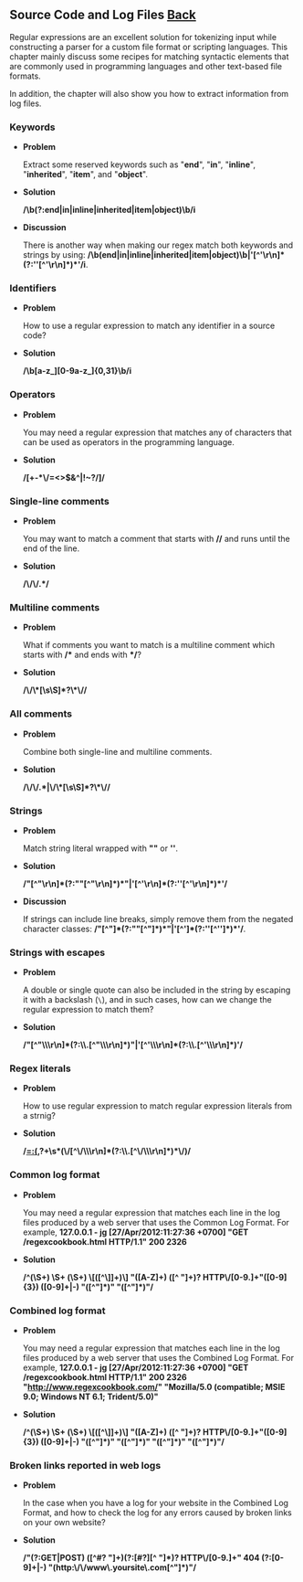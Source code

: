 ## Source Code and Log Files [Back](./../regular.md)

Regular expressions are an excellent solution for tokenizing input while constructing a parser for a custom file format or scripting languages. This chapter mainly discuss some recipes for matching syntactic elements that are commonly used in programming languages and other text-based file formats.

In addition, the chapter will also show you how to extract information from log files.

### Keywords

- **Problem**

    Extract some reserved keywords such as "**end**", "**in**", "**inline**", "**inherited**", "**item**", and "**object**".

- **Solution**

    **/\\b(?:end|in|inline|inherited|item|object)\\b/i**

- **Discussion**

    There is another way when making our regex match both keywords and strings by using: **/\\b(end|in|inline|inherited|item|object)\\b|'[&#94;'\\r\\n]&#42;(?:''[&#94;'\\r\\n]&#42;)&#42;'/i**.

### Identifiers

- **Problem**

    How to use a regular expression to match any identifier in a source code?

- **Solution**

    **/\\b[a-z_][0-9a-z_]{0,31}\\b/i**

### Operators

- **Problem**

    You may need a regular expression that matches any of characters that can be used as operators in the programming language.

- **Solution**

    **/[+-&#42;\\/=<>$&^|!~?/]/**

### Single-line comments

- **Problem**

    You may want to match a comment that starts with **//** and runs until the end of the line.

- **Solution**

    **/\\/\\/.&#42;/**

### Multiline comments

- **Problem**

    What if comments you want to match is a multiline comment which starts with **/&#42;** and ends with **&#42;/**?

- **Solution**

    **/\\/\\&#42;[\\s\\S]&#42;?\\&#42;\\//**

### All comments

- **Problem**

    Combine both single-line and multiline comments.

- **Solution**

    **/\\/\\/.&#42;|\\/\\&#42;[\\s\\S]&#42;?\\&#42;\\//**

### Strings

- **Problem**

    Match string literal wrapped with **""** or **''**.

- **Solution**

    **/"[&#94;"\\r\\n]&#42;(?:""[&#94;"\\r\\n]&#42;)&#42;"|'[&#94;'\\r\\n]&#42;(?:''[&#94;'\\r\\n]&#42;)&#42;'/**

- **Discussion**

    If strings can include line breaks, simply remove them from the negated character classes: **/"[&#94;"]&#42;(?:""[&#94;"]&#42;)&#42;"|'[&#94;']&#42;(?:''[&#94;'']&#42;)&#42;'/**.

### Strings with escapes

- **Problem**

    A double or single quote can also be included in the string by escaping it with a backslash (`\`), and in such cases, how can we change the regular expression to match them?

- **Solution**

    **/"[&#94;"\\\\\\r\\n]&#42;(?:\\\\.[&#94;"\\\\\\r\\n]&#42;)"|'[&#94;'\\\\\\r\n]&#42;(?:\\\\.[&#94;'\\\\\\r\\n]&#42;)'/**

### Regex literals

- **Problem**

    How to use regular expression to match regular expression literals from a strnig?

- **Solution**

    **/[=:(,](?:\\s&#42;!)?+\\s&#42;(\\/[&#94;\\/\\\\\\r\\n]&#42;(?:\\\\.[&#94;\\/\\\\\\r\\n]&#42;)&#42;\\/)/**

### Common log format

- **Problem**

    You may need a regular expression that matches each line in the log files produced by a web server that uses the Common Log Format. For example, **127.0.0.1 - jg [27/Apr/2012:11:27:36 +0700] "GET /regexcookbook.html HTTP/1.1" 200 2326**

- **Solution**

    **/^(\\S+) \\S+ (\\S+) \\[([&#94;\\]]+)\\] "([A-Z]+) ([&#94; "]+)? HTTP\\/[0-9.]+"([0-9]{3}) ([0-9]+|-) "([&#94;"]&#42;)" "([&#94;"]&#42;)"/**

### Combined log format

- **Problem**

    You may need a regular expression that matches each line in the log files produced by a web server that uses the Combined Log Format. For example, **127.0.0.1 - jg [27/Apr/2012:11:27:36 +0700] "GET /regexcookbook.html HTTP/1.1" 200 2326 "http://www.regexcookbook.com/" "Mozilla/5.0 (compatible; MSIE 9.0; Windows NT 6.1; Trident/5.0)"**

- **Solution**

    **/^(\\S+) \\S+ (\\S+) \\[([&#94;\\]]+)\\] "([A-Z]+) ([&#94; "]+)? HTTP\\/[0-9.]+"([0-9]{3}) ([0-9]+|-) "([&#94;"]&#42;)" "([&#94;"]&#42;)" "([&#94;"]&#42;)" "([&#94;"]&#42;)"/**

### Broken links reported in web logs

- **Problem**

    In the case when you have a log for your website in the Combined Log Format, and how to check the log for any errors caused by broken links on your own website?

- **Solution**

    **/"(?:GET|POST) ([&#94;#? "]+)(?:[#?][&#94; "]&#42;)? HTTP\\/[0-9.]+" 404 (?:[0-9]+|-) "(http:\\/\\/www\\.yoursite\\.com[&#94;"]&#42;)"/**
